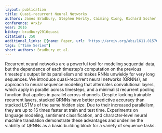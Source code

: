 ```yaml
---
layout: publication
title: Quasi-recurrent Neural Networks
authors: James Bradbury, Stephen Merity, Caiming Xiong, Richard Socher
conference: Arxiv
year: 2016
bibkey: bradbury2016quasi
citations: 350
additional_links: [{name: Paper, url: 'https://arxiv.org/abs/1611.01576'}]
tags: ["Time Series"]
short_authors: Bradbury et al.
---
```

Recurrent neural networks are a powerful tool for modeling sequential data,
but the dependence of each timestep's computation on the previous timestep's
output limits parallelism and makes RNNs unwieldy for very long sequences. We
introduce quasi-recurrent neural networks (QRNNs), an approach to neural
sequence modeling that alternates convolutional layers, which apply in parallel
across timesteps, and a minimalist recurrent pooling function that applies in
parallel across channels. Despite lacking trainable recurrent layers, stacked
QRNNs have better predictive accuracy than stacked LSTMs of the same hidden
size. Due to their increased parallelism, they are up to 16 times faster at
train and test time. Experiments on language modeling, sentiment
classification, and character-level neural machine translation demonstrate
these advantages and underline the viability of QRNNs as a basic building block
for a variety of sequence tasks.